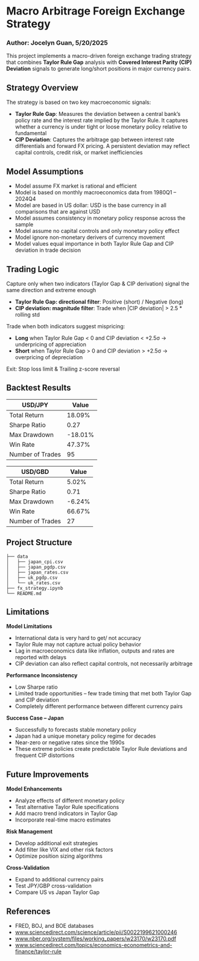 # Macro Arbitrage Foreign Exchange Strategy

### Author: Jocelyn Guan, 5/20/2025
This project implements a macro-driven foreign exchange trading strategy that combines **Taylor Rule Gap** analysis with **Covered Interest Parity (CIP) Deviation** signals to generate long/short positions in major currency pairs.


## Strategy Overview

The strategy is based on two key macroeconomic signals:

- **Taylor Rule Gap**: Measures the deviation between a central bank’s policy rate and the interest rate implied by the Taylor Rule. It captures whether a currency is under tight or loose monetary policy relative to fundamental
- **CIP Deviation**: Captures the arbitrage gap between interest rate differentials and forward FX pricing. A persistent deviation may reflect capital controls, credit risk, or market inefficiencies


## Model Assumptions

- Model assume FX market is rational and efficient
- Model is based on monthly macroeconomics data from 1980Q1 – 2024Q4
- Model are based in US dollar: USD is the base currency in all comparisons that are against USD 
- Model assumes consistency in monetary policy response across the sample
- Model assume no capital controls and only monetary policy effect
- Model ignore non-monetary derivers of currency movement
- Model values equal importance in both Taylor Rule Gap and CIP deviation in trade decision


## Trading Logic

Capture only when two indicators (Taylor Gap & CIP derivation) signal the same direction and extreme enough

- **Taylor Rule Gap: directional filter**: Positive (short) / Negative (long)
- **CIP deviation: magnitude filter**: Trade when |CIP deviation| > 2.5 * rolling std


Trade when both indicators suggest mispricing:
- **Long** when Taylor Rule Gap < 0 and CIP deviation < +2.5σ → underpricing of appreciation
- **Short** when Taylor Rule Gap > 0 and CIP deviation > +2.5σ → overpricing of depreciation

Exit: Stop loss limit & Trailing z-score reversal


## Backtest Results

| USD/JPY             | Value         |
|---------------------|---------------|
| Total Return        | 18.09%        |
| Sharpe Ratio        | 0.27          |
| Max Drawdown        | -18.01%       |
| Win Rate            | 47.37%        |
| Number of Trades    | 95            |

| USD/GBD             | Value         |
|---------------------|---------------|
| Total Return        | 5.02%         |
| Sharpe Ratio        | 0.71          |
| Max Drawdown        | -6.24%        |
| Win Rate            | 66.67%        |
| Number of Trades    | 27            |


## Project Structure
```
├── data  
│   ├── japan_cpi.csv          
│   ├── japan_pgdp.csv    
│   ├── japan_rates.csv          
│   ├── uk_pgdp.csv    
│   └── uk_rates.csv
├── fx_strategy.ipynb
└── README.md
```

## Limitations

**Model Limitations**
- International data is very hard to get/ not accuracy
- Taylor Rule may not capture actual policy behavior
- Lag in macroeconomics data like inflation, outputs and rates are reported with delays
- CIP deviation can also reflect capital controls, not necessarily arbitrage

**Performance Inconsistency**
- Low Sharpe ratio
- Limited trade opportunities – few trade timing that met both Taylor Gap and CIP deviation
- Completely different performance between different currency pairs

**Success Case – Japan**
- Successfully to forecasts stable monetary policy 
- Japan had a unique monetary policy regime for decades
- Near-zero or negative rates since the 1990s
- These extreme policies create predictable Taylor Rule deviations and frequent CIP distortions


## Future Improvements

**Model Enhancements**
- Analyze effects of different monetary policy
- Test alternative Taylor Rule specifications
- Add macro trend indicators in Taylor Gap
- Incorporate real-time macro estimates

**Risk Management**
- Develop additional exit strategies
- Add filter like VIX and other risk factors
- Optimize position sizing algorithms

**Cross-Validation**
- Expand to additional currency pairs
- Test JPY/GBP cross-validation
- Compare US vs Japan Taylor Gap


## References
- FRED, BOJ, and BOE databases
- www.sciencedirect.com/science/article/pii/S0022199621000246 
- www.nber.org/system/files/working_papers/w23170/w23170.pdf
- www.sciencedirect.com/topics/economics-econometrics-and-finance/taylor-rule